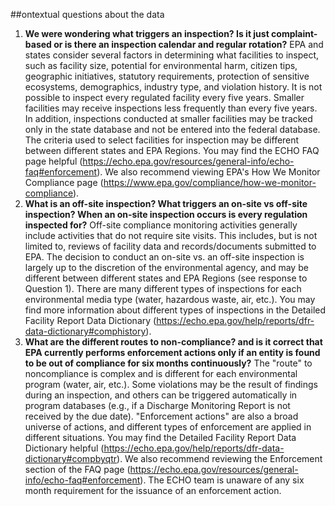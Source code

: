 ##ontextual questions about the data

1. **We were wondering what triggers an inspection? Is it just complaint-based or is there an inspection calendar and regular rotation?** 
EPA and states consider several factors in determining what facilities to inspect, such as facility size, potential for environmental harm, citizen tips, geographic initiatives, statutory requirements, protection of sensitive ecosystems, demographics, industry type, and violation history. It is not possible to inspect every regulated facility every five years. Smaller facilities may receive inspections less frequently than every five years. In addition, inspections conducted at smaller facilities may be tracked only in the state database and not be entered into the federal database. The criteria used to select facilities for inspection may be different between different states and EPA Regions. You may find the ECHO FAQ page helpful (https://echo.epa.gov/resources/general-info/echo-faq#enforcement). We also recommend viewing EPA's How We Monitor Compliance page (https://www.epa.gov/compliance/how-we-monitor-compliance).
2. **What is an off-site inspection? What triggers an on-site vs off-site inspection? When an on-site inspection occurs is every regulation inspected for?**
Off-site compliance monitoring activities generally include activities that do not require site visits. This includes, but is not limited to, reviews of facility data and records/documents submitted to EPA. The decision to conduct an on-site vs. an off-site inspection is largely up to the discretion of the environmental agency, and may be different between different states and EPA Regions (see response to Question 1). There are many different types of inspections for each environmental media type (water, hazardous waste, air, etc.). You may find more information about different types of inspections in the Detailed Facility Report Data Dictionary (https://echo.epa.gov/help/reports/dfr-data-dictionary#comphistory). 
3. **What are the different routes to non-compliance? and is it correct that EPA currently performs enforcement actions only if an entity is found to be out of compliance for six months continuously?**
The "route" to noncompliance is complex and is different for each environmental program (water, air, etc.). Some violations may be the result of findings during an inspection, and others can be triggered automatically in program databases (e.g., if a Discharge Monitoring Report is not received by the due date). "Enforcement actions" are also a broad universe of actions, and different types of enforcement are applied in different situations. You may find the Detailed Facility Report Data Dictionary helpful (https://echo.epa.gov/help/reports/dfr-data-dictionary#compbyqtr). We also recommend reviewing the Enforcement section of the FAQ page (https://echo.epa.gov/resources/general-info/echo-faq#enforcement). The ECHO team is unaware of any six month requirement for the issuance of an enforcement action. 
